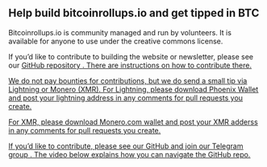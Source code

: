 ## Help build bitcoinrollups.io and get tipped in BTC

Bitcoinrollups.io is community managed and run by volunteers. It is available for anyone to use under the creative commons license.

If you’d like to contribute to building the website or newsletter, please see our <u> [GitHub repository](https://github.com/januszgrze/bitcoinrollups/blob/main/contribute.md) <u>. There are instructions on how to contribute there.

We do not pay bounties for contributions, but we do send a small tip via Lightning or Monero (XMR). For Lightning, please download [Phoenix Wallet](https://phoenix.acinq.co/) and post your lightning address in any comments for pull requests you create.

For XMR, please download [Monero.com](http://monero.com/) wallet and post your XMR adderss in any comments for pull requests you create.

If you’d like to contribute, please see our <u> [GitHub](https://github.com/januszgrze/bitcoinrollups/blob/main/contribute.md) and join our <u> [Telegram group](https://t.me/+8rv-1I2gkmQ4ZmJh) <u>. The video below explains how you can navigate the GitHub repo.
